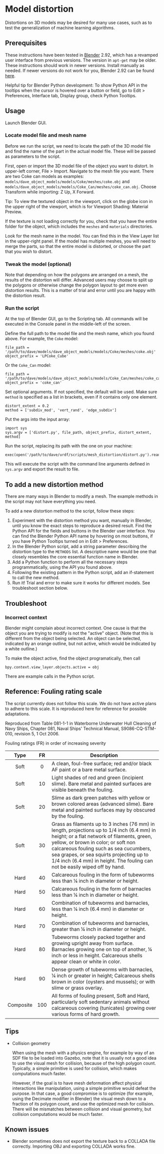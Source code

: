 # Model distortion

Distortions on 3D models may be desired for many use cases, such as to test
the generalization of machine learning algorithms.

## Prerequisites

These instructions have been tested in [Blender](https://www.blender.org/) 2.92,
which has a revamped user interface from previous versions.
The version in `apt-get` may be older.
These instructions should work in newer versions.
Install manually as needed.
If newer versions do not work for you, Blender 2.92 can be found
[here](https://download.blender.org/release/Blender2.92).

Helpful tip for Blender Python development:
To show Python API in the tooltips when the cursor is hovered over a button or
field, go to Edit > Preferences, Interface tab, Display group, check Python
Tooltips.

## Usage

Launch Blender GUI.

### Locate model file and mesh name

Before we run the script, we need to locate the path of the 3D model file and
find the name of the part in the actual model file.
These will be passed as parameters to the script.

First, open or import the 3D model file of the object you want to distort.
In upper-left corner, File > Import.
Navigate to the mesh file you want.
There are two Coke can models as examples:
`models/dave_object_models/models/Coke/meshes/coke.obj` and
`models/dave_object_models/models/Coke_Can/meshes/coke_can.obj`.
Choose Transform while importing: Z Up, X Forward.

Tip: To view the textured object in the viewport, click on the globe icon in the
upper right of the viewport, which is for Viewport Shading: Material Preview.

If the texture is not loading correctly for you, check that you have the entire
folder for the object, which includes the `meshes` and `materials` directories.

Look for the mesh name in the model.
You can find this in the View Layer list in the upper-right panel.
If the model has multiple meshes, you will need to merge the parts, so that the
entire model is distorted, or choose the part that you wish to distort.

### Tweak the model (optional)

Note that depending on how the polygons are arranged on a mesh, the results of
the distortion will differ.
Advanced users may choose to split up the polygons or otherwise change the
polygon layout to get more even distortion results.
This is a matter of trial and error until you are happy with the distortion
result.

### Run the script

At the top of Blender GUI, go to the Scripting tab.
All commands will be executed in the Console panel in the middle-left of the
screen.

Define the full path to the model file and the mesh name, which you found above.
For example, the `Coke` model:
```
file_path = '/path/to/dave/models/dave_object_models/models/Coke/meshes/coke.obj'
object_prefix = 'LPCoke_Cube'
```

Or the `Coke_Can` model:
```
file_path = '/path/to/dave/models/dave_object_models/models/Coke_Can/meshes/coke_can.obj'
object_prefix = 'coke_can'
```

Set optional arguments. If not specified, the default will be used.
Make sure `method` is specified as a list in brackets, even if it contains only
one element.
```
distort_extent = 0.2
method = ['subdiv_mod', 'vert_rand', 'edge_subdiv']
```

Put the args into the input array:
```
import sys
sys.argv = ['distort.py', file_path, object_prefix, distort_extent, method]
```

Run the script, replacing its path with the one on your machine:
```
exec(open('/path/to/dave/urdf/scripts/mesh_distortion/distort.py').read());
```

This will execute the script with the command line arguments defined in
`sys.argv` and export the result to file.

## To add a new distortion method

There are many ways in Blender to modify a mesh.
The example methods in the script may not have everything you need.

To add a new distortion method to the script, follow these steps:
1. Experiment with the distortion method you want, manually in Blender, until
   you know the exact steps to reproduce a desired result.
   Find the Python API for the fields and buttons in the Blender user interface.
   You can find the Blender Python API name by hovering on most buttons, if
   you have Python Tooltips turned on in Edit > Preferences.
2. In the Blender Python script, add a string parameter describing the
   distortion type to the `METHODS` list.
   A descriptive name would be one that closely resembles the core essential
   function name in Blender.
3. Add a Python function to perform all the necessary steps programmatically,
   using the API you found above.
4. Following the existing pattern in the Python script, add an if-statement to
   call the new method.
5. Run it!
   Trial and error to make sure it works for different models.
   See troubleshoot section below.

## Troubleshoot

### Incorrect context

Blender might complain about incorrect context.
One cause is that the object you are trying to modify is not the "active"
object.
(Note that this is different from the object being selected.
An object can be selected, indicated by an orange outline, but not active,
which would be indicated by a white outline.)

To make the object active, find the object programatically, then call
```
bpy.context.view_layer.objects.active = obj
```

There are example calls in the Python script.

## Reference: Fouling rating scale

The script currently does not follow this scale.
We do not have active plans to adhere to this scale.
It is reproduced here for reference for possible adaptations.

Reproduced from Table 081-1-1 in Waterborne Underwater Hull Cleaning of Navy
Ships, Chapter 081, Naval Ships' Technical Manual, S9086-CQ-STM-010,
revision 5, 1 Oct 2006.

Fouling ratings (FR) in order of increasing severity

Type | FR | Description 
:---: | :---: | ---
Soft | 0 | A clean, foul-free surface; red and/or black AF paint or a bare metal surface.
Soft | 10 | Light shades of red and green (incipient slime). Bare metal and painted surfaces are visible beneath the fouling.
Soft | 20 | Slime as dark green patches with yellow or brown colored areas (advanced slime). Bare metal and painted surfaces may by obscured by the fouling.
Soft | 30 | Grass as filaments up to 3 inches (76 mm) in length, projections up to 1/4 inch (6.4 mm) in height; or a flat network of filaments, green, yellow, or brown in color; or soft non calcareous fouling such as sea cucumbers, sea grapes, or sea squirts projecting up to 1/4 inch (6.4 mm) in height. The fouling can not be easily wiped off by hand.
Hard | 40 | Calcareous fouling in the form of tubeworms less than 1⁄4 inch in diameter or height.
Hard | 50 | Calcareous fouling in the form of barnacles less than 1⁄4 inch in diameter or height.
Hard | 60 | Combination of tubeworms and barnacles, less than 1⁄4 inch (6.4 mm) in diameter or height.
Hard | 70 | Combination of tubeworms and barnacles, greater than 1⁄4 inch in diameter or height.
Hard | 80 | Tubeworms closely packed together and growing upright away from surface. Barnacles growing one on top of another, 1⁄4 inch or less in height. Calcareous shells appear clean or white in color.
Hard | 90 | Dense growth of tubeworms with barnacles, 1⁄4 inch or greater in height; Calcareous shells brown in color (oysters and mussels); or with slime or grass overlay.
Composite | 100 | All forms of fouling present, Soft and Hard, particularly soft sedentary animals without calcareous covering (tunicates) growing over various forms of hard growth.

## Tips

- Collision geometry

  When using the mesh with a physics engine, for example by way of an SDF file
  to be loaded into Gazebo, note that it is usually not a good idea to use the
  visual mesh for collision, because of the high polygon count.
  Typically, a simple primitive is used for collision, which makes computations
  much faster.

  However, if the goal is to have mesh deformation affect physical interactions
  like manipulation, using a simple primitive would defeat the purpose.
  In that case, a good compromise is to optimize (for example, using the
  Decimate modifier in Blender) the visual mesh down to a fraction of its
  polygon count, and use the optimized mesh for collision.
  There will be mismatches between collision and visual geometry, but collision
  computations would be much faster.

## Known issues

- Blender sometimes does not export the texture back to a COLLADA file
  correctly.
  Importing OBJ and exporting COLLADA works fine.
